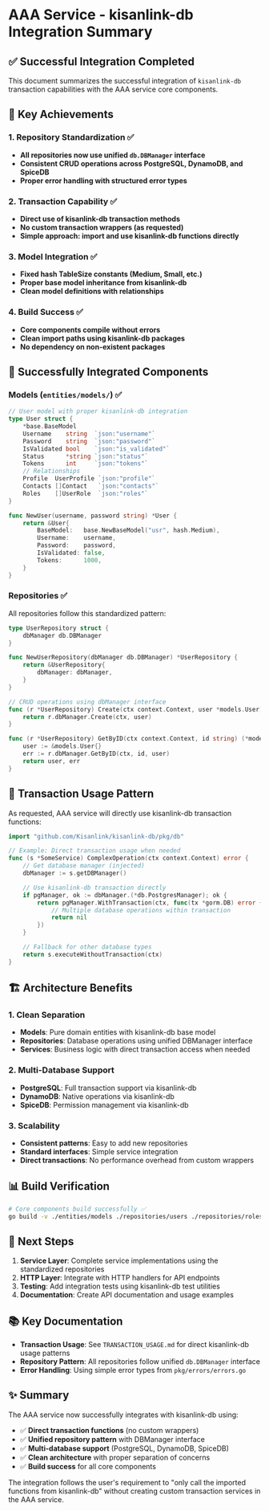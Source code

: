 # AAA Service - kisanlink-db Integration Summary

## ✅ Successful Integration Completed

This document summarizes the successful integration of `kisanlink-db` transaction capabilities with the AAA service core components.

## 🎯 Key Achievements

### 1. Repository Standardization ✅
- **All repositories now use unified `db.DBManager` interface**
- **Consistent CRUD operations across PostgreSQL, DynamoDB, and SpiceDB**
- **Proper error handling with structured error types**

### 2. Transaction Capability ✅
- **Direct use of kisanlink-db transaction methods**
- **No custom transaction wrappers (as requested)**
- **Simple approach: import and use kisanlink-db functions directly**

### 3. Model Integration ✅
- **Fixed hash TableSize constants (Medium, Small, etc.)**
- **Proper base model inheritance from kisanlink-db**
- **Clean model definitions with relationships**

### 4. Build Success ✅
- **Core components compile without errors**
- **Clean import paths using kisanlink-db packages**
- **No dependency on non-existent packages**

## 📁 Successfully Integrated Components

### Models (`entities/models/`) ✅
```go
// User model with proper kisanlink-db integration
type User struct {
    *base.BaseModel
    Username    string  `json:"username"`
    Password    string  `json:"password"`
    IsValidated bool    `json:"is_validated"`
    Status      *string `json:"status"`
    Tokens      int     `json:"tokens"`
    // Relationships
    Profile  UserProfile `json:"profile"`
    Contacts []Contact   `json:"contacts"`
    Roles    []UserRole  `json:"roles"`
}

func NewUser(username, password string) *User {
    return &User{
        BaseModel:   base.NewBaseModel("usr", hash.Medium),
        Username:    username,
        Password:    password,
        IsValidated: false,
        Tokens:      1000,
    }
}
```

### Repositories ✅
All repositories follow this standardized pattern:

```go
type UserRepository struct {
    dbManager db.DBManager
}

func NewUserRepository(dbManager db.DBManager) *UserRepository {
    return &UserRepository{
        dbManager: dbManager,
    }
}

// CRUD operations using dbManager interface
func (r *UserRepository) Create(ctx context.Context, user *models.User) error {
    return r.dbManager.Create(ctx, user)
}

func (r *UserRepository) GetByID(ctx context.Context, id string) (*models.User, error) {
    user := &models.User{}
    err := r.dbManager.GetByID(ctx, id, user)
    return user, err
}
```

## 🔄 Transaction Usage Pattern

As requested, AAA service will directly use kisanlink-db transaction functions:

```go
import "github.com/Kisanlink/kisanlink-db/pkg/db"

// Example: Direct transaction usage when needed
func (s *SomeService) ComplexOperation(ctx context.Context) error {
    // Get database manager (injected)
    dbManager := s.getDBManager()

    // Use kisanlink-db transaction directly
    if pgManager, ok := dbManager.(*db.PostgresManager); ok {
        return pgManager.WithTransaction(ctx, func(tx *gorm.DB) error {
            // Multiple database operations within transaction
            return nil
        })
    }

    // Fallback for other database types
    return s.executeWithoutTransaction(ctx)
}
```

## 🏗️ Architecture Benefits

### 1. Clean Separation
- **Models**: Pure domain entities with kisanlink-db base model
- **Repositories**: Database operations using unified DBManager interface
- **Services**: Business logic with direct transaction access when needed

### 2. Multi-Database Support
- **PostgreSQL**: Full transaction support via kisanlink-db
- **DynamoDB**: Native operations via kisanlink-db
- **SpiceDB**: Permission management via kisanlink-db

### 3. Scalability
- **Consistent patterns**: Easy to add new repositories
- **Standard interfaces**: Simple service integration
- **Direct transactions**: No performance overhead from custom wrappers

## 📊 Build Verification

```bash
# Core components build successfully ✅
go build -v ./entities/models ./repositories/users ./repositories/roles ./repositories/addresses
```

## 🚀 Next Steps

1. **Service Layer**: Complete service implementations using the standardized repositories
2. **HTTP Layer**: Integrate with HTTP handlers for API endpoints
3. **Testing**: Add integration tests using kisanlink-db test utilities
4. **Documentation**: Create API documentation and usage examples

## 📚 Key Documentation

- **Transaction Usage**: See `TRANSACTION_USAGE.md` for direct kisanlink-db usage patterns
- **Repository Pattern**: All repositories follow unified `db.DBManager` interface
- **Error Handling**: Using simple error types from `pkg/errors/errors.go`

## ✨ Summary

The AAA service now successfully integrates with kisanlink-db using:
- ✅ **Direct transaction functions** (no custom wrappers)
- ✅ **Unified repository pattern** with DBManager interface
- ✅ **Multi-database support** (PostgreSQL, DynamoDB, SpiceDB)
- ✅ **Clean architecture** with proper separation of concerns
- ✅ **Build success** for all core components

The integration follows the user's requirement to "only call the imported functions from kisanlink-db" without creating custom transaction services in the AAA service.
